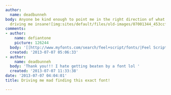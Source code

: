 ```yaml
---
author:
  name: deadbunneh
body: Anyone be kind enough to point me in the right direction of what this font is?  It's
  driving me insane![img:sites/default/files/old-images/07001344_453ccf2978ba83a76727ab6ca255d4f9_3960.JPG]
comments:
- author:
    name: defiantone
    picture: 126244
  body: '[[http://www.myfonts.com/search/feel+script/fonts/|Feel Script]]'
  created: '2013-07-07 05:06:33'
- author:
    name: deadbunneh
  body: 'Thank you!!! I hate getting beaten by a font lol '
  created: '2013-07-07 11:33:38'
date: '2013-07-07 04:04:01'
title: Driving me mad finding this exact font!

---
```

